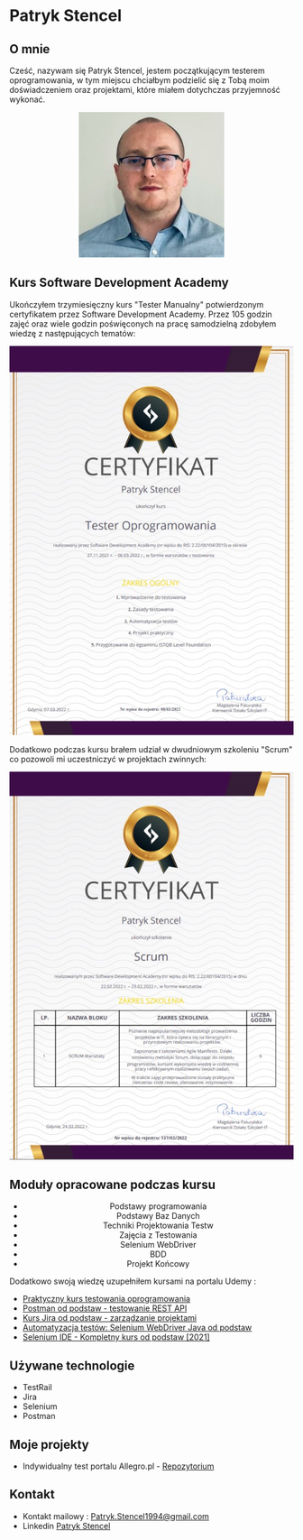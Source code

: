 # Patryk Stencel

## O mnie
Cześć, nazywam się Patryk Stencel, jestem początkującym testerem oprogramowania, w tym miejscu chciałbym podzielić się z Tobą moim doświadczeniem oraz projektami, które miałem dotychczas przyjemność wykonać.
<center>

![image](https://github.com/PatrykStencel/Portfolio/blob/main/img/me.jpg?raw=true)


</center>

## Kurs Software Development Academy
Ukończyłem trzymiesięczny kurs "Tester Manualny" potwierdzonym certyfikatem przez Software Development Academy. Przez 105 godzin zajęć oraz wiele godzin poświęconych na pracę samodzielną zdobyłem wiedzę z następujących tematów:

![image](https://github.com/PatrykStencel/Portfolio/blob/main/img/tester.jpg?raw=true)

Dodatkowo podczas kursu brałem udział w dwudniowym szkoleniu "Scrum" co pozowoli mi uczestniczyć w projektach zwinnych:

![image](https://github.com/PatrykStencel/Portfolio/blob/main/img/Scrum.jpg?raw=true)

## Moduły opracowane podczas kursu
<center>

* Podstawy programowania
* Podstawy Baz Danych
* Techniki Projektowania Testw
* Zajęcia z Testowania
* Selenium WebDriver
* BDD
* Projekt Końcowy

</center>


Dodatkowo swoją wiedzę uzupełniłem kursami na portalu Udemy : 

* [Praktyczny kurs testowania oprogramowania](https://www.udemy.com/course/praktyczny-kurs-testowania-oprogramowania/)
* [Postman od podstaw - testowanie REST API](https://www.udemy.com/course/postman-od-podstaw-testowanie-rest-api/)
* [Kurs Jira od podstaw - zarządzanie projektami](https://www.udemy.com/course/kurs-jira-od-podstaw-zarzadzanie-projektami/)
* [Automatyzacja testów: Selenium WebDriver Java od podstaw](https://www.udemy.com/course/automatyzacja-testow-selenium-webdriver-java-od-podstaw/)
* [Selenium IDE - Kompletny kurs od podstaw [2021]](https://www.udemy.com/course/selenium-ide-kompletny-kurs-od-podstaw/)


## Używane technologie
* TestRail
* Jira
* Selenium
* Postman

## Moje projekty

* Indywidualny test portalu Allegro.pl - [Repozytorium](https://github.com/PatrykStencel/Indywidualny-projekt---Test-Allegro.pl)


## Kontakt

* Kontakt mailowy : Patryk.Stencel1994@gmail.com
*  Linkedin [Patryk Stencel](https://www.linkedin.com/in/patrykst/)
